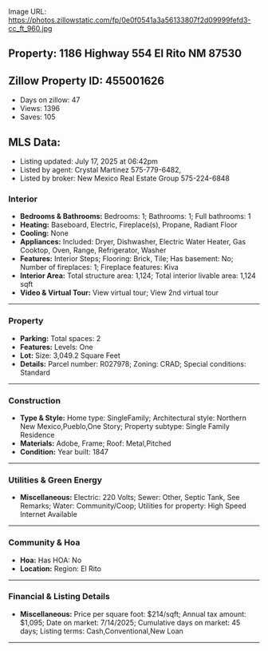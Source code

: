 Image URL: https://photos.zillowstatic.com/fp/0e0f0541a3a56133807f2d09999fefd3-cc_ft_960.jpg

## Property: 1186 Highway 554 El Rito NM 87530
## Zillow Property ID: 455001626
  - Days on zillow: 47
  - Views: 1396
  - Saves: 105
## MLS Data:
  - Listing updated: July 17, 2025 at 06:42pm
  - Listed by agent: Crystal Martinez 575-779-6482,
  - Listed by broker: New Mexico Real Estate Group 575-224-6848
### Interior
* **Bedrooms & Bathrooms:** Bedrooms: 1; Bathrooms: 1; Full bathrooms: 1
* **Heating:** Baseboard, Electric, Fireplace(s), Propane, Radiant Floor
* **Cooling:** None
* **Appliances:** Included: Dryer, Dishwasher, Electric Water Heater, Gas Cooktop, Oven, Range, Refrigerator, Washer
* **Features:** Interior Steps; Flooring: Brick, Tile; Has basement: No; Number of fireplaces: 1; Fireplace features: Kiva
* **Interior Area:** Total structure area: 1,124; Total interior livable area: 1,124 sqft
* **Video & Virtual Tour:** View virtual tour; View 2nd virtual tour

---

### Property
* **Parking:** Total spaces: 2
* **Features:** Levels: One
* **Lot:** Size: 3,049.2 Square Feet
* **Details:** Parcel number: R027978; Zoning: CRAD; Special conditions: Standard

---

### Construction
* **Type & Style:** Home type: SingleFamily; Architectural style: Northern New Mexico,Pueblo,One Story; Property subtype: Single Family Residence
* **Materials:** Adobe, Frame; Roof: Metal,Pitched
* **Condition:** Year built: 1847

---

### Utilities & Green Energy
* **Miscellaneous:** Electric: 220 Volts; Sewer: Other, Septic Tank, See Remarks; Water: Community/Coop; Utilities for property: High Speed Internet Available

---

### Community & Hoa
* **Hoa:** Has HOA: No
* **Location:** Region: El Rito

---

### Financial & Listing Details
* **Miscellaneous:** Price per square foot: $214/sqft; Annual tax amount: $1,095; Date on market: 7/14/2025; Cumulative days on market: 45 days; Listing terms: Cash,Conventional,New Loan

---


